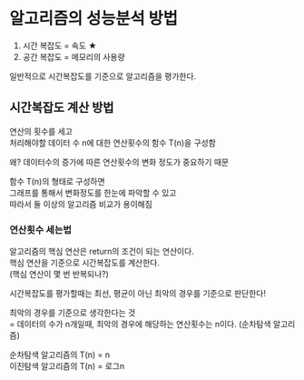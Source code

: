 # 알고리즘의 성능분석 방법

1. 시간 복잡도 = 속도 ★
2. 공간 복잡도 = 메모리의 사용량

일반적으로 시간복잡도를 기준으로 알고리즘을 평가한다.

## 시간복잡도 계산 방법

연산의 횟수를 세고  
처리해야할 데이터 수 n에 대한 연산횟수의 함수 T(n)을 구성함

왜? 데이터수의 증가에 따른 연산횟수의 변화 정도가 중요하기 때문

함수 T(n)의 형태로 구성하면  
그래프를 통해서 변화정도를 한눈에 파악할 수 있고  
따라서 둘 이상의 알고리즘 비교가 용이해짐

### 연산횟수 세는법
알고리즘의 핵심 연산은 return의 조건이 되는 연산이다.    
핵심 연산을 기준으로 시간복잡도를 계산한다.    
(핵심 연산이 몇 번 반복되나?)

시간복잡도를 평가할때는 최선, 평균이 아닌 최악의 경우를 기준으로 판단한다!  

최악의 경우를 기준으로 생각한다는 것  
= 데이터의 수가 n개일때, 최악의 경우에 해당하는 연산횟수는 n이다. (순차탐색 알고리즘)  

순차탐색 알고리즘의 T(n) = n   
이진탐색 알고리즘의 T(n) = 로그n
